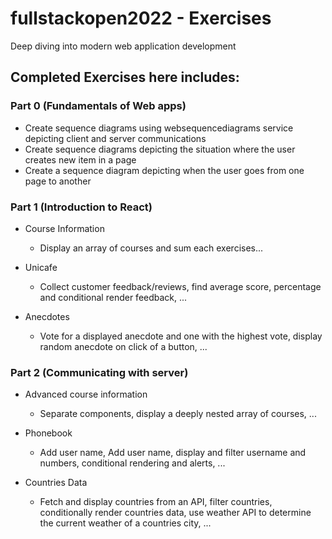 # fullstackopen2022 - Exercises
Deep diving into modern web application development

## Completed Exercises here includes:

### Part 0 (Fundamentals of Web apps)
  - Create sequence diagrams using websequencediagrams service depicting client and server communications
  - Create sequence diagrams depicting the situation where the user creates new item in a page
  - Create a sequence diagram depicting when the user goes from one page to another

### Part 1 (Introduction to React)
  * Course Information 
    * Display an array of courses and sum each exercises...

  * Unicafe 
    * Collect customer feedback/reviews, find average score, percentage and conditional render feedback, ...

  * Anecdotes 
    * Vote for a displayed anecdote and one with the highest vote, display random anecdote on click of a button, ...

### Part 2 (Communicating with server)
  * Advanced course information 
    * Separate components, display a deeply nested array of courses, ...

  * Phonebook 
    * Add user name, Add user name, display and filter username and numbers, conditional rendering and alerts, ...

  * Countries Data 
    * Fetch and display countries from an API, filter countries, conditionally render countries data, use weather API to determine the current weather of a countries city, ... 